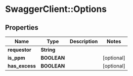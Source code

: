# SwaggerClient::Options

## Properties
Name | Type | Description | Notes
------------ | ------------- | ------------- | -------------
**requestor** | **String** |  | 
**is_ppm** | **BOOLEAN** |  | [optional] 
**has_excess** | **BOOLEAN** |  | [optional] 


